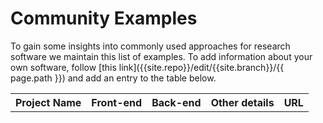 # Community Examples

To gain some insights into commonly used approaches for research software we
maintain this list of examples. To add information about your own software,
follow [this link]({{site.repo}}/edit/{{site.branch}}/{{ page.path }}) and add
an entry to the table below.

<!-- Markdown tables are too unwieldy for the amount of text here so use HTML
instead -->

<table>
  <tr>
    <th>Project Name</th>
    <th>Front-end</th>
    <th>Back-end</th>
    <th>Other details</th>
    <th>URL</th>
  </tr>
</table>

